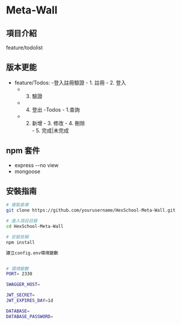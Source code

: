 # Meta-Wall


## 項目介紹
feature/todolist 

## 版本更能
- feature/Todos: 
   -登入註冊驗證
      -  1. 註冊
      -  2. 登入
     -   3. 驗證
     -   4. 登出
   -Todos
       - 1.查詢        
    -   2. 新增
      -  3. 修改
      -  4. 刪除       
      -  5. 完成|未完成
## npm 套件
- express --no view
- mongoose


## 安裝指南
```bash
# 複製倉庫
git clone https://github.com/yourusername/HexSchool-Meta-Wall.git

# 進入項目目錄
cd HexSchool-Meta-Wall

# 安裝依賴
npm install

建立config.env環境變數


# 環境變數
PORT= 2330

SWAGGER_HOST=

JWT_SECRET=
JWT_EXPIRES_DAY=1d

DATABASE=
DATABASE_PASSWORD=

